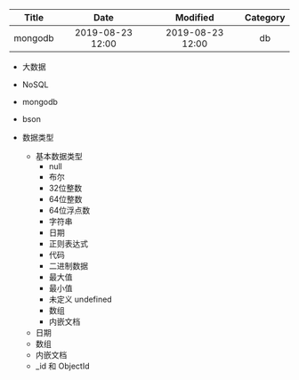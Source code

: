 | Title                | Date             | Modified         | Category          |
|:--------------------:|:----------------:|:----------------:|:-----------------:|
| mongodb              | 2019-08-23 12:00 | 2019-08-23 12:00 | db            |







- 大数据
- NoSQL
- mongodb
- bson

- 数据类型
    - 基本数据类型
        - null
        - 布尔
        - 32位整数
        - 64位整数
        - 64位浮点数
        - 字符串
        - 日期
        - 正则表达式
        - 代码
        - 二进制数据
        - 最大值
        - 最小值
        - 未定义 undefined
        - 数组
        - 内嵌文档
    - 日期
    - 数组
    - 内嵌文档
    - _id 和 ObjectId